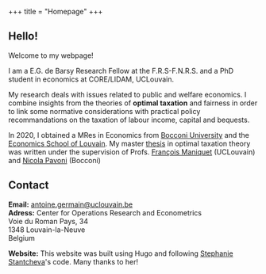 +++
title = "Homepage"
+++

## Hello!

Welcome to my webpage!

I am a E.G. de Barsy Research Fellow at the F.R.S-F.N.R.S. and a PhD student in economics at CORE/LIDAM, UCLouvain.

My research deals with issues related to public and welfare economics. I combine insights from the theories of **optimal taxation** and fairness in order to link some normative considerations with practical policy recommandations on the taxation of labour income, capital and bequests.

In 2020, I obtained a MRes in Economics from [Bocconi University](https://www.unibocconi.eu/wps/wcm/connect/Bocconi/SitoPubblico_EN/Navigation+Tree/Home/programs/master+of+science/Economic+and+Social+Sciences/Program+Structure/) and the [Economics School of Louvain](https://uclouvain.be/en/faculties/espo/esl/research-master-in-economics-120.html). My master [thesis](http://hdl.handle.net/2078.1/thesis:26601) in optimal taxation theory was written under the supervision of Profs. [François Maniquet](https://scholar.google.be/citations?user=cQR8M6IAAAAJ&hl=fr) (UCLouvain) and [Nicola Pavoni](https://scholar.google.it/citations?user=ijJrvG8AAAAJ&hl=it) (Bocconi)


## Contact

**Email:** [antoine.germain@uclouvain.be](antoine.germain@uclouvain.be)  
**Adress:**
Center for Operations Research and Econometrics  
Voie du Roman Pays, 34  
1348 Louvain-la-Neuve  
Belgium  
 

**Website:** This website was built using Hugo and following [Stephanie Stantcheva](https://www.stefanie-stantcheva.com/)'s code. Many thanks to her!

